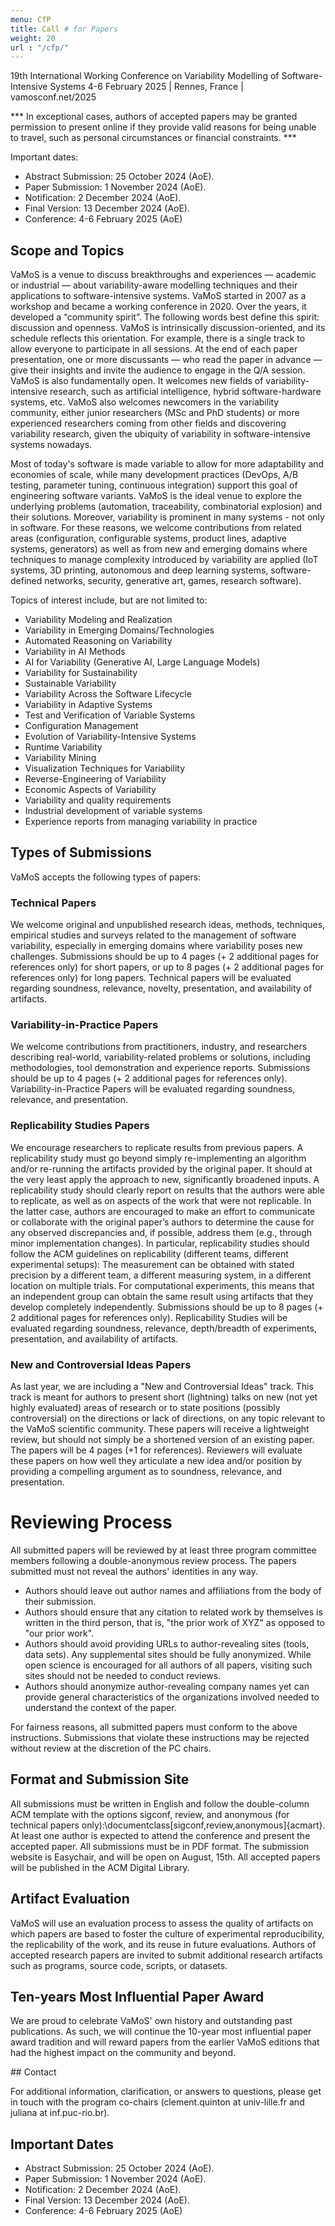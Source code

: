 ```yaml
---
menu: CfP
title: Call # for Papers
weight: 20
url : "/cfp/"
---
```


19th International Working Conference on Variability Modelling of Software-Intensive Systems
4-6 February 2025 | Rennes, France | vamosconf.net/2025

*** In exceptional cases, authors of accepted papers may be granted permission to present online if they provide valid reasons for being unable to travel, such as personal circumstances or financial constraints. ***

Important dates:
* Abstract Submission: 25 October 2024 (AoE).
* Paper Submission: 1 November 2024 (AoE).
* Notification: 2 December 2024 (AoE).
* Final Version: 13 December 2024 (AoE).
* Conference: 4-6 February 2025 (AoE)



## Scope and Topics

VaMoS is a venue to discuss breakthroughs and experiences — academic or industrial — about variability-aware modelling techniques and their applications to software-intensive systems. VaMoS started in 2007 as a workshop and became a working conference in 2020. Over the years, it developed a “community spirit”. The following words best define this spirit: discussion and openness. VaMoS is intrinsically discussion-oriented, and its schedule reflects this orientation. For example, there is a single track to allow everyone to participate in all sessions. At the end of each paper presentation, one or more discussants — who read the paper in advance — give their insights and invite the audience to engage in the Q/A session. VaMoS is also fundamentally open. It welcomes new fields of variability-intensive research, such as artificial intelligence, hybrid software-hardware systems, etc. VaMoS also welcomes newcomers in the variability community, either junior researchers (MSc and PhD students) or more experienced researchers coming from other fields and discovering variability research, given the ubiquity of variability in software-intensive systems nowadays.

Most of today's software is made variable to allow for more adaptability and economies of scale, while many development practices (DevOps, A/B testing, parameter tuning, continuous integration) support this goal of engineering software variants. VaMoS is the ideal venue to explore the underlying problems (automation, traceability, combinatorial explosion) and their solutions. Moreover, variability is prominent in many systems - not only in software. For these reasons, we welcome contributions from related areas (configuration, configurable systems, product lines, adaptive systems, generators) as well as from new and emerging domains where techniques to manage complexity introduced by variability are applied (IoT systems, 3D printing, autonomous and deep learning systems, software-defined networks, security, generative art, games, research software). 

Topics of interest include, but are not limited to:
* Variability Modeling and Realization
* Variability in Emerging Domains/Technologies
* Automated Reasoning on Variability
* Variability in AI Methods
* AI for Variability (Generative AI, Large Language Models)
* Variability for Sustainability
* Sustainable Variability
* Variability Across the Software Lifecycle
* Variability in Adaptive Systems
* Test and Verification of Variable Systems
* Configuration Management
* Evolution of Variability-Intensive Systems
* Runtime Variability
* Variability Mining
* Visualization Techniques for Variability
* Reverse-Engineering of Variability
* Economic Aspects of Variability
* Variability and quality requirements
* Industrial development of variable systems
* Experience reports from managing variability in practice


## Types of Submissions 

VaMoS accepts the following types of papers:

### Technical Papers

We welcome original and unpublished research ideas, methods, techniques, empirical studies and surveys related to the management of software variability, especially in emerging domains where variability poses new challenges. Submissions should be up to 4 pages (+ 2 additional pages for references only) for short papers, or up to 8 pages (+ 2 additional pages for references only) for long papers. Technical papers will be evaluated regarding soundness, relevance, novelty, presentation, and availability of artifacts. 

### Variability-in-Practice Papers

We welcome contributions from practitioners, industry, and researchers describing real-world, variability-related problems or solutions, including methodologies, tool demonstration and experience reports. Submissions should be up to 4 pages (+ 2 additional pages for references only). Variability-in-Practice Papers will be evaluated regarding soundness, relevance, and presentation. 

### Replicability Studies Papers

We encourage researchers to replicate results from previous papers. A replicability study must go beyond simply re-implementing an algorithm and/or re-running the artifacts provided by the original paper. It should at the very least apply the approach to new, significantly broadened inputs. A replicability study should clearly report on results that the authors were able to replicate, as well as on aspects of the work that were not replicable. In the latter case, authors are encouraged to make an effort to communicate or collaborate with the original paper’s authors to determine the cause for any observed discrepancies and, if possible, address them (e.g., through minor implementation changes). 
In particular, replicability studies should follow the ACM guidelines on replicability (different teams, different experimental setups): The measurement can be obtained with stated precision by a different team, a different measuring system, in a different location on multiple trials. For computational experiments, this means that an independent group can obtain the same result using artifacts that they develop completely independently. Submissions should be up to 8 pages (+ 2 additional pages for references only). Replicability Studies will be evaluated regarding soundness, relevance, depth/breadth of experiments, presentation, and availability of artifacts.  


### New and Controversial Ideas Papers

As last year, we are including a "New and Controversial Ideas" track. This track is meant for authors to present short (lightning) talks on new (not yet highly evaluated) areas of research or to state positions (possibly controversial) on the directions or lack of directions, on any topic relevant to the VaMoS scientific community. These papers will receive a lightweight review, but should not simply be a shortened version of an existing paper. The papers will be 4 pages (+1 for references). Reviewers will evaluate these papers on how well they articulate a new idea and/or position by providing a compelling argument as to soundness, relevance, and presentation. 


# Reviewing Process

All submitted papers will be reviewed by at least three program committee members following a double-anonymous review process. The papers submitted must not reveal the authors' identities in any way.
 * Authors should leave out author names and affiliations from the body of their submission.
 * Authors should ensure that any citation to related work by themselves is written in the third person, that is, "the prior work of XYZ" as opposed to "our prior work".
 * Authors should avoid providing URLs to author-revealing sites (tools, data sets). Any supplemental sites should be fully anonymized. While open science is encouraged for all authors of all papers, visiting such sites should not be needed to conduct reviews.
  * Authors should anonymize author-revealing company names yet can provide general characteristics of the organizations involved needed to understand the context of the paper.

For fairness reasons, all submitted papers must conform to the above instructions. Submissions that violate these instructions may be rejected without review at the discretion of the PC chairs.

## Format and Submission Site

All submissions must be written in English and follow the double-column ACM template with the options sigconf, review, and anonymous (for technical papers only):\documentclass[sigconf,review,anonymous]{acmart}. At least one author is expected to attend the conference and present the accepted paper.
All submissions must be in PDF format. The submission website is Easychair, and will be open on August, 15th.
All accepted papers will be published in the ACM Digital Library.


## Artifact Evaluation

VaMoS will use an evaluation process to assess the quality of artifacts on which papers are based to foster the culture of experimental reproducibility, the replicability of the work, and its reuse in future evaluations. Authors of accepted research papers are invited to submit additional research artifacts such as programs, source code, scripts, or datasets. 


## Ten-years Most Influential Paper Award

We are proud to celebrate VaMoS' own history and outstanding past publications. As such, we will continue the 10-year most influential paper award tradition and will reward papers from the earlier VaMoS editions that had the highest impact on the community and beyond.

​## Contact

For additional information, clarification, or answers to questions, please get in touch with the program co-chairs (clement.quinton at univ-lille.fr and juliana at inf.puc-rio.br).


## Important Dates

 * Abstract Submission: 25 October 2024 (AoE).
 * Paper Submission: 1 November 2024 (AoE).
 * Notification: 2 December 2024 (AoE).
 * Final Version: 13 December 2024 (AoE).
 * Conference: 4-6 February 2025 (AoE)



